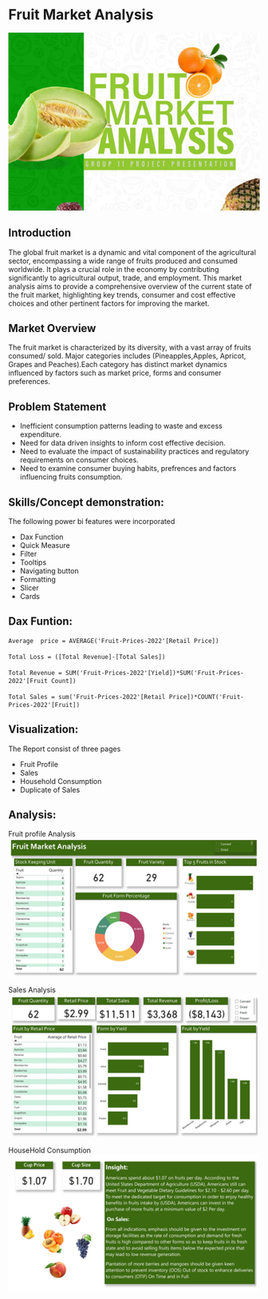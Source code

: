 # Fruit Market Analysis
![](https://github.com/Abutujj/FCB-Group-11/blob/main/Cover%20page.png)


## Introduction
The global fruit market is a dynamic and vital component of the agricultural sector, encompassing a wide range of fruits produced and consumed worldwide. It plays a crucial role in the economy by contributing significantly to agricultural output, trade, and employment. This market analysis aims to provide a comprehensive overview of the current state of the fruit market, highlighting key trends, consumer and cost effective choices and other pertinent factors for improving the market.

## Market Overview
The fruit market is characterized by its diversity, with a vast array of fruits consumed/ sold. Major categories includes (Pineapples,Apples, Apricot, Grapes and Peaches).Each category has distinct market dynamics influenced by factors such as market price, forms and consumer preferences.

## Problem Statement
- Inefficient consumption patterns leading to waste and excess expenditure.
- Need for data driven insights to inform cost effective decision.
- Need to evaluate the impact of sustainability practices and regulatory requirements on consumer choices.
- Need to examine consumer buying habits, prefrences and factors influencing fruits consumption.

## Skills/Concept demonstration:
The following power bi features were incorporated

- Dax Function
- Quick Measure
- Filter
- Tooltips
- Navigating button
- Formatting
- Slicer
- Cards

## Dax Funtion:
~~~
Average  price = AVERAGE('Fruit-Prices-2022'[Retail Price]) 

Total Loss = ([Total Revenue]-[Total Sales])

Total Revenue = SUM('Fruit-Prices-2022'[Yield])*SUM('Fruit-Prices-2022'[Fruit Count])

Total Sales = sum('Fruit-Prices-2022'[Retail Price])*COUNT('Fruit-Prices-2022'[Fruit])
~~~
## Visualization:
The Report consist of three pages
- Fruit Profile
- Sales
- Household Consumption
- Duplicate of Sales

## Analysis:
Fruit profile Analysis
![](https://github.com/Abutujj/FCB-Group-11/blob/main/Home%20page.png)

Sales Analysis
![](https://github.com/Abutujj/FCB-Group-11/blob/main/Backpage.png)

HouseHold Consumption
![](https://github.com/Abutujj/FCB-Group-11/blob/main/Household.png)





